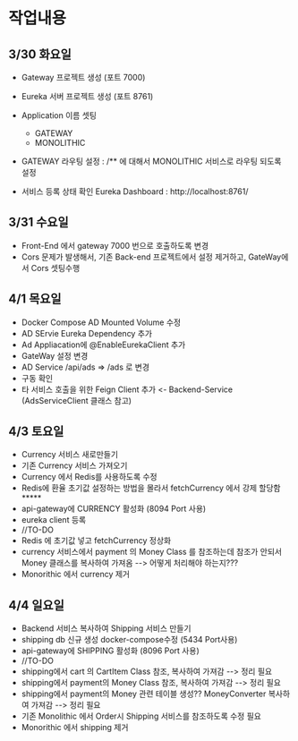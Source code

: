 작업내용
============
## 3/30 화요일 

- Gateway 프로젝트 생성 (포트 7000)
- Eureka 서버 프로젝트 생성 (포트 8761)
- Application 이름 셋팅
    - GATEWAY
    - MONOLITHIC

- GATEWAY 라우팅 설정 : /** 에 대해서 MONOLITHIC 서비스로 라우팅 되도록 설정
- 서비스 등록 상태 확인 Eureka Dashboard : http://localhost:8761/


## 3/31 수요일

- Front-End 에서 gateway 7000 번으로 호출하도록 변경 
- Cors 문제가 발생해서, 기존 Back-end 프로젝트에서 설정 제거하고, GateWay에서 Cors 셋팅수행 


## 4/1 목요일
- Docker Compose AD Mounted Volume 수정 
- AD SErvie Eureka Dependency 추가 
- Ad Appliacation에 @EnableEurekaClient 추가 
- GateWay 설정 변경  
- AD Service /api/ads => /ads 로 변경 
- 구동 확인
- 타 서비스 호출을 위한 Feign Client 추가 <- Backend-Service (AdsServiceClient 클래스 참고)

## 4/3 토요일
- Currency 서비스 새로만들기
- 기존 Currency 서비스 가져오기 
- Currency 에서 Redis를 사용하도록 수정
- Redis에 환율 초기값 설정하는 방법을 몰라서 fetchCurrency 에서 강제 할당함 *****
- api-gateway에 CURRENCY 활성화 (8094 Port 사용)
- eureka client 등록
- //TO-DO
- Redis 에 초기값 넣고 fetchCurrency 정상화
- currency 서비스에서 payment 의 Money Class 를 참조하는데 참조가 안되서 Money 클래스를 복사하여 가져옴
  --> 어떻게 처리해야 하는지???
- Monorithic 에서 currency 제거

## 4/4 일요일
- Backend 서비스 복사하여 Shipping 서비스 만들기
- shipping db 신규 생성 docker-compose수정 (5434 Port사용)
- api-gateway에 SHIPPING 활성화 (8096 Port 사용)
- //TO-DO
- shipping에서 cart 의 CartItem Class 참조, 복사하여 가져감 --> 정리 필요
- shipping에서 payment의 Money Class 참조, 복사하여 가져감 --> 정리 필요
- shipping에서 payment의 Money 관련 테이블 생성?? MoneyConverter 복사하여 가져감 --> 정리 필요
- 기존 Monolithic 에서 Order시 Shipping 서비스를 참조하도록 수정 필요
- Monorithic 에서 shipping 제거
